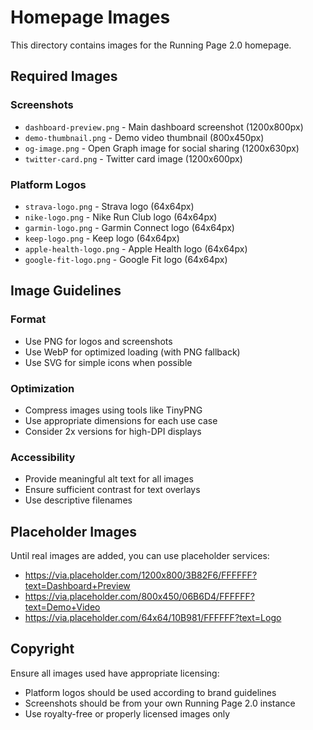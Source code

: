 # Homepage Images

This directory contains images for the Running Page 2.0 homepage.

## Required Images

### Screenshots
- `dashboard-preview.png` - Main dashboard screenshot (1200x800px)
- `demo-thumbnail.png` - Demo video thumbnail (800x450px)
- `og-image.png` - Open Graph image for social sharing (1200x630px)
- `twitter-card.png` - Twitter card image (1200x600px)

### Platform Logos
- `strava-logo.png` - Strava logo (64x64px)
- `nike-logo.png` - Nike Run Club logo (64x64px)
- `garmin-logo.png` - Garmin Connect logo (64x64px)
- `keep-logo.png` - Keep logo (64x64px)
- `apple-health-logo.png` - Apple Health logo (64x64px)
- `google-fit-logo.png` - Google Fit logo (64x64px)

## Image Guidelines

### Format
- Use PNG for logos and screenshots
- Use WebP for optimized loading (with PNG fallback)
- Use SVG for simple icons when possible

### Optimization
- Compress images using tools like TinyPNG
- Use appropriate dimensions for each use case
- Consider 2x versions for high-DPI displays

### Accessibility
- Provide meaningful alt text for all images
- Ensure sufficient contrast for text overlays
- Use descriptive filenames

## Placeholder Images

Until real images are added, you can use placeholder services:
- https://via.placeholder.com/1200x800/3B82F6/FFFFFF?text=Dashboard+Preview
- https://via.placeholder.com/800x450/06B6D4/FFFFFF?text=Demo+Video
- https://via.placeholder.com/64x64/10B981/FFFFFF?text=Logo

## Copyright

Ensure all images used have appropriate licensing:
- Platform logos should be used according to brand guidelines
- Screenshots should be from your own Running Page 2.0 instance
- Use royalty-free or properly licensed images only
